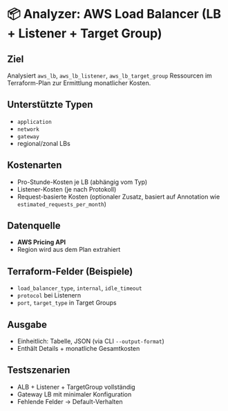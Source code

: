 # 📦 Analyzer: AWS Load Balancer (LB + Listener + Target Group)

## Ziel
Analysiert `aws_lb`, `aws_lb_listener`, `aws_lb_target_group` Ressourcen im Terraform-Plan zur Ermittlung monatlicher Kosten.

## Unterstützte Typen
- `application`
- `network`
- `gateway`
- regional/zonal LBs

## Kostenarten
- Pro-Stunde-Kosten je LB (abhängig vom Typ)
- Listener-Kosten (je nach Protokoll)
- Request-basierte Kosten (optionaler Zusatz, basiert auf Annotation wie `estimated_requests_per_month`)

## Datenquelle
- **AWS Pricing API**
- Region wird aus dem Plan extrahiert

## Terraform-Felder (Beispiele)
- `load_balancer_type`, `internal`, `idle_timeout`
- `protocol` bei Listenern
- `port`, `target_type` in Target Groups

## Ausgabe
- Einheitlich: Tabelle, JSON (via CLI `--output-format`)
- Enthält Details + monatliche Gesamtkosten

## Testszenarien
- ALB + Listener + TargetGroup vollständig
- Gateway LB mit minimaler Konfiguration
- Fehlende Felder → Default-Verhalten